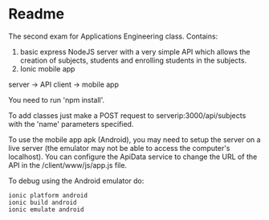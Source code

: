 # Readme
The second exam for Applications Engineering class.
Contains:
1) basic express NodeJS server with a very simple API which allows the creation of subjects, students and enrolling students in the subjects.
2) Ionic mobile app

server -> API
client -> mobile app

You need to run 'npm install'.

To add classes just make a POST request to serverip:3000/api/subjects with the 'name' parameters specified.

To use the mobile app apk (Android), you may need to setup the server on a live server (the emulator may not be able to access the computer's localhost). You can configure the ApiData service to change the URL of the API in the /client/www/js/app.js file.

To debug using the Android emulator do:
```
ionic platform android
ionic build android
ionic emulate android
```
